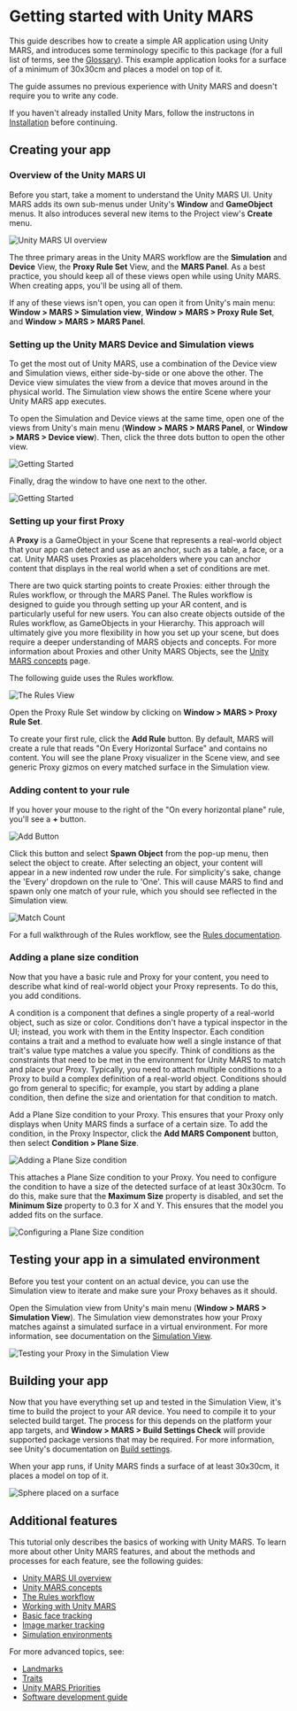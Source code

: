 # Getting started with Unity MARS

This guide describes how to create a simple AR application using Unity MARS, and introduces some terminology specific to this package (for a full list of terms, see the [Glossary](Glossary.md)). This example application looks for a surface of a minimum of 30x30cm and places a model on top of it.

The guide assumes no previous experience with Unity MARS and doesn't require you to write any code.

If you haven't already installed Unity Mars, follow the instructons in [Installation](xref:mars-install) before continuing.

## Creating your app

### Overview of the Unity MARS UI

Before you start, take a moment to understand the Unity MARS UI. Unity MARS adds its own sub-menus under Unity's **Window** and **GameObject** menus. It also introduces several new items to the Project view's **Create** menu.

![Unity MARS UI overview](images/UIOverview/ui-overview.png)

The three primary areas in the Unity MARS workflow are the **Simulation** and **Device** View, the **Proxy Rule Set** View, and the **MARS Panel**. As a best practice, you should keep all of these views open while using Unity MARS. When creating apps, you'll be using all of them.

If any of these views isn't open, you can open it from Unity's main menu: **Window &gt; MARS &gt; Simulation view**, **Window &gt; MARS &gt; Proxy Rule Set**, and **Window &gt; MARS &gt; MARS Panel**.

### Setting up the Unity MARS Device and Simulation views

To get the most out of Unity MARS, use a combination of the Device view and Simulation views, either side-by-side or one above the other. The Device view simulates the view from a device that moves around in the physical world. The Simulation view shows the entire Scene where your Unity MARS app executes.

To open the Simulation and Device views at the same time, open one of the views from Unity's main menu (**Window &gt; MARS &gt; MARS Panel**, or **Window &gt; MARS &gt; Device view**). Then, click the three dots button to open the other view.

![Getting Started](images/GettingStarted/device-simulation-side-by-side1.png)

Finally, drag the window to have one next to the other.

![Getting Started](images/GettingStarted/device-simulation-side-by-side2.png)

### Setting up your first Proxy

A **Proxy** is a GameObject in your Scene that represents a real-world object that your app can detect and use as an anchor, such as a table, a face, or a cat. Unity MARS uses Proxies as placeholders where you can anchor content that displays in the real world when a set of conditions are met.

There are two quick starting points to create Proxies: either through the Rules workflow, or through the MARS Panel. The Rules workflow is designed to guide you through setting up your AR content, and is particularly useful for new users. You can also create objects outside of the Rules workflow, as GameObjects in your Hierarchy. This approach will ultimately give you more flexibility in how you set up your scene, but does require a deeper understanding of MARS objects and concepts. For more information about Proxies and other Unity MARS Objects, see the [Unity MARS concepts](MARSConcepts.md) page.

The following guide uses the Rules workflow.

![The Rules View](images/Rules/matched-rule.png)

Open the Proxy Rule Set window  by clicking on **Window &gt; MARS &gt; Proxy Rule Set**.

To create your first rule, click the **Add Rule** button. By default, MARS will create a rule that reads "On Every Horizontal Surface" and contains no content. You will see the plane Proxy visualizer in the Scene view, and see generic Proxy gizmos on every matched surface in the Simulation view.

### Adding content to your rule
If you hover your mouse to the right of the "On every horizontal plane" rule, you'll see a **+** button.

![Add Button](images/Rules/add-button.png)

Click this button and select **Spawn Object** from the pop-up menu, then select the object to create. After selecting an object, your content will appear in a new indented row under the rule. For simplicity's sake, change the 'Every' dropdown on the rule to 'One'. This will cause MARS to find and spawn only one match of your rule, which you should see reflected in the Simulation view.

![Match Count](images/Rules/match-count.png)

For a full walkthrough of the Rules workflow, see the [Rules documentation](Rules.md).

### Adding a plane size condition
Now that you have a basic rule and Proxy for your content, you need to describe what kind of real-world object your Proxy represents. To do this, you add conditions.

A condition is a component that defines a single property of a real-world object, such as size or color. Conditions don't have a typical inspector in the UI; instead, you work with them in the Entity Inspector. Each condition contains a trait and a method to evaluate how well a single instance of that trait's value type matches a value you specify. Think of conditions as the constraints that need to be met in the environment for Unity MARS to match and place your Proxy. Typically, you need to attach multiple conditions to a Proxy to build a complex definition of a real-world object. Conditions should go from general to specific; for example, you start by adding a plane condition, then define the size and orientation for that condition to match.

Add a Plane Size condition to your Proxy. This ensures that your Proxy only displays when Unity MARS finds a surface of a certain size. To add the condition, in the Proxy Inspector, click the **Add MARS Component** button, then select **Condition &gt; Plane Size**.

![Adding a Plane Size condition](images/GettingStarted/add-plane-size-condition.png)

This attaches a Plane Size condition to your Proxy. You need to configure the condition to have a size of the detected surface of at least 30x30cm. To do this, make sure that the **Maximum Size** property is disabled, and set the **Minimum Size** property to 0.3 for X and Y. This ensures that the model you added fits on the surface.

![Configuring a Plane Size condition](images/GettingStarted/set-plane-size-condition.png)

## Testing your app in a simulated environment

Before you test your content on an actual device, you can use the Simulation view to iterate and make sure your Proxy behaves as it should.

Open the Simulation view from Unity's main menu (**Window &gt; MARS &gt; Simulation View**). The Simulation view demonstrates how your Proxy matches against a simulated surface in a virtual environment. For more information, see documentation on the [Simulation View](UIOverview.md#simulation-view).

![Testing your Proxy in the Simulation View](images/GettingStarted/simulation.png)

## Building your app
Now that you have everything set up and tested in the Simulation View, it's time to build the project to your AR device. You need to compile it to your selected build target. The process for this depends on the platform your app targets, and **Window &gt; MARS &gt; Build Settings Check** will provide supported package versions that may be required. For more information, see Unity's documentation on [Build settings](https://docs.unity3d.com/Manual/BuildSettings.html).

When your app runs, if Unity MARS finds a surface of at least 30x30cm, it places a model on top of it.

![Sphere placed on a surface](images/GettingStarted/sphere-over-plane.png)

## Additional features

This tutorial only describes the basics of working with Unity MARS. To learn more about other Unity MARS features, and about the methods and processes for each feature, see the following guides:

* [Unity MARS UI overview](UIOverview.md)
* [Unity MARS concepts](MARSConcepts.md)
* [The Rules workflow](Rules.md)
* [Working with Unity MARS](WorkingWithMARS.md)
* [Basic face tracking](FaceTracking.md)
* [Image marker tracking](Markers.md)
* [Simulation environments](SimulationEnvironments.md)

For more advanced topics, see:

* [Landmarks](Landmarks.md)
* [Traits](Traits.md)
* [Unity MARS Priorities](Priority.md)
* [Software development guide](SoftwareDevelopmentGuide.md)
